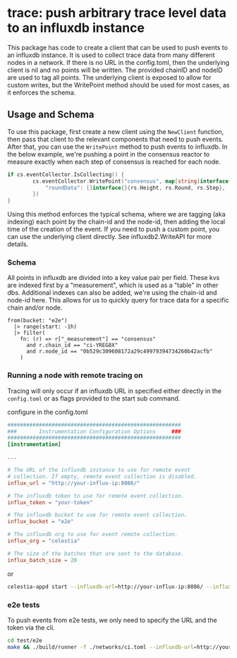 # trace: push arbitrary trace level data to an influxdb instance

This package has code to create a client that can be used to push events to an
influxdb instance. It is used to collect trace data from many different nodes in
a network. If there is no URL in the config.toml, then the underlying client is
nil and no points will be written. The provided chainID and nodeID are used to
tag all points. The underlying client is exposed to allow for custom writes, but
the WritePoint method should be used for most cases, as it enforces the schema.

## Usage and Schema

To use this package, first create a new client using the `NewClient` function,
then pass that client to the relevant components that need to push events. After
that, you can use the `WritePoint` method to push events to influxdb. In the below
example, we're pushing a point in the consensus reactor to measure exactly when
each step of consensus is reached for each node.

```go
if cs.eventCollector.IsCollecting() {
		cs.eventCollector.WritePoint("consensus", map[string]interface{}{
			"roundData": []interface{}{rs.Height, rs.Round, rs.Step},
		})
}
```

Using this method enforces the typical schema, where we are tagging (aka
indexing) each point by the chain-id and the node-id, then adding the local time
of the creation of the event. If you need to push a custom point, you can use
the underlying client directly. See influxdb2.WriteAPI for more details.

### Schema

All points in influxdb are divided into a key value pair per field. These kvs
are indexed first by a "measurement", which is used as a "table" in other dbs.
Additional indexes can also be added, we're using the chain-id and node-id here.
This allows for us to quickly query for trace data for a specific chain and/or
node.

```flux
from(bucket: "e2e")
  |> range(start: -1h)
  |> filter(
    fn: (r) => r["_measurement"] == "consensus"
      and r.chain_id == "ci-YREG8X"
      and r.node_id == "0b529c309608172a29c49979394734260b42acfb"
    )
```


### Running a node with remote tracing on

Tracing will only occur if an influxdb URL in specified either directly in the
`config.toml` or as flags provided to the start sub command.

configure in the config.toml

```toml
#######################################################
###       Instrumentation Configuration Options     ###
#######################################################
[instrumentation]

...

# The URL of the influxdb instance to use for remote event 
# collection. If empty, remote event collection is disabled.
influx_url = "http://your-influx-ip:8086/"

# The influxdb token to use for remote event collection.
influx_token = "your-token"

# The influxdb bucket to use for remote event collection.
influx_bucket = "e2e"

# The influxdb org to use for event remote collection.
influx_org = "celestia"

# The size of the batches that are sent to the database.
influx_batch_size = 20
```

or 
```sh
celestia-appd start --influxdb-url=http://your-influx-ip:8086/ --influxdb-token="your-token"
```

### e2e tests

To push events from e2e tests, we only need to specify the URL and the token via
the cli.

```bash
cd test/e2e
make && ./build/runner -f ./networks/ci.toml --influxdb-url=http://your-influx-ip:8086/ --influxdb-token="your-token"
```
